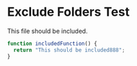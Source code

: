 # Exclude Folders Test

This file should be included.

```javascript
function includedFunction() {
  return "This should be included888";
}
```
